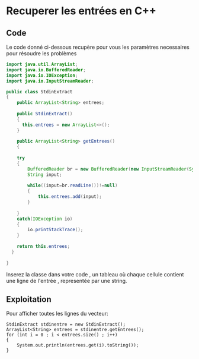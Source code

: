 # Recuperer les entrées en C++

## Code
Le code donné ci-dessous recupère pour vous les paramètres necessaires pour résoudre les problèmes

```Java
import java.util.ArrayList;
import java.io.BufferedReader;
import java.io.IOException;
import java.io.InputStreamReader;

public class StdinExtract
{
	public ArrayList<String> entrees;
	
	public StdinExtract()
	{
	  this.entrees = new ArrayList<>();
	}
	
	public ArrayList<String> getEntrees()
	{
	
	try
	{
		BufferedReader br = new BufferedReader(new InputStreamReader(System.in));
		String input;
			
		while((input=br.readLine())!=null)
		{
			this.entrees.add(input);
		}
			
	}
	catch(IOException io)
	{
		io.printStackTrace();
	}
	
	return this.entrees;
  }
  
}
```

Inserez la classe dans votre code ,  un tableau où chaque cellule contient une ligne de l'entrée , representée par une string.

## Exploitation

Pour afficher toutes les lignes du vecteur:

```
StdinExtract stdinentre = new StdinExtract();
ArrayList<String> entrees = stdinentre.getEntrees();
for (int i = 0 ; i < entrees.size() ; i++)
{
	System.out.println(entrees.get(i).toString());
}
```



